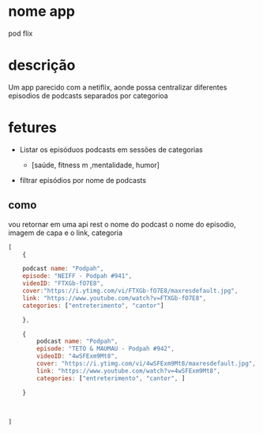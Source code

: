 # nome app

pod flix

# descrição

Um app parecido com a netiflix, aonde possa centralizar diferentes episodios de podcasts separados por categorioa

# fetures

- Listar os episóduos podcasts em sessões de categorias

    - [saúde, fitness m ,mentalidade, humor]

- filtrar episódios por nome de podcasts

## como
vou retornar em uma api rest o nome do podcast o nome do episodio, imagem de capa e o link, categoria

```js
[
    {

    podcast name: "Podpah",
    episode: "NEIFF - Podpah #941",
    videoID: "FTXGb-fO7E8",
    cover:"https://i.ytimg.com/vi/FTXGb-fO7E8/maxresdefault.jpg",
    link: "https://www.youtube.com/watch?v=FTXGb-fO7E8",
    categories: ["entreterimento", "cantor"]

    },

    {
        podcast name: "Podpah",
        episode: "TETO & MAUMAU - Podpah #942",
        videoID: "4wSFExm9Mt8",
        cover: "https://i.ytimg.com/vi/4wSFExm9Mt8/maxresdefault.jpg",
        link: "https://www.youtube.com/watch?v=4wSFExm9Mt8",
        categories: ["entreterimento", "cantor", ]

    }
    
    
  
]
 ```



